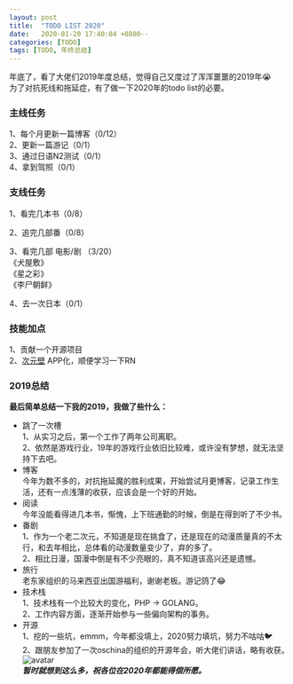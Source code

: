 ```yaml
---
layout: post
title:  "TODO LIST 2020"
date:   2020-01-20 17:40:04 +0800--
categories: [TODO]
tags: [TODO, 年终总结]  
---
```


年底了，看了大佬们2019年度总结，觉得自己又度过了浑浑噩噩的2019年😭  
为了对抗死线和拖延症，有了做一下2020年的todo list的必要。    

### 主线任务  
1、每个月更新一篇博客（0/12）  
2、更新一篇游记（0/1）  
3、通过日语N2测试（0/1）  
4、拿到驾照（0/1）

### 支线任务
1、看完几本书（0/8）  

2、追完几部番（0/8）  

3、看完几部 电影/剧 （3/20）    
《犬屋敷》  
《星之彩》  
《李尸朝鲜》  

4、去一次日本（0/1）

### 技能加点
1、贡献一个开源项目  
2、[次元壁](http://kabe.im) APP化，顺便学习一下RN

### 2019总结
**最后简单总结一下我的2019，我做了些什么：**  
- 跳了一次槽  
1、从实习之后，第一个工作了两年公司离职。  
2、依然是游戏行业，19年的游戏行业依旧比较难，或许没有梦想，就无法坚持下去吧。  
- 博客  
今年为数不多的，对抗拖延魔的胜利成果，开始尝试月更博客，记录工作生活，还有一点浅薄的收获，应该会是一个好的开始。
- 阅读  
今年没能看得进几本书，惭愧，上下班通勤的时候，倒是在得到听了不少书。  
- 番剧  
1、作为一个老二次元，不知道是现在挑食了，还是现在的动漫质量真的不太行，和去年相比，总体看的动漫数量变少了，弃的多了。  
2、相比日漫，国漫中倒是有不少亮眼的，真不知道该高兴还是遗憾。  
- 旅行  
老东家组织的马来西亚出国游福利，谢谢老板。游记鸽了😂
- 技术栈  
1、技术栈有一个比较大的变化，PHP -> GOLANG。  
2、工作内容方面，逐渐开始参与一些偏向架构的事务。  
- 开源  
1、挖的一些坑，emmm，今年都没填上，2020努力填坑，努力不咕咕🐦  
2、跟朋友参加了一次oschina的组织的开源年会，听大佬们讲话，略有收获。  
![avatar](https://cdn.jsdelivr.net/gh/mtora/image_bed@1.0/2020-01/%E9%98%BF%E8%91%B5.jpg)  
***暂时就想到这么多，祝各位在2020年都能得偿所愿。***